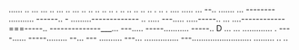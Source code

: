 ...... .. ... ... .. ... .. ... .. .. .. .. .. . .. .. .. .. .. . .. . .... 
..... ...
--.. .......
... --------
........... ------.. -
.........-------------
.. .....
---..... .....-----.. 
... ....------------===-----.. 
--------------___... ---..... 
-----........... -----.. D
... ... ............. . ----...... -----......... --... ---
.......... ---... 
............... 
---.......................... 
......... 
.. 
.. 
